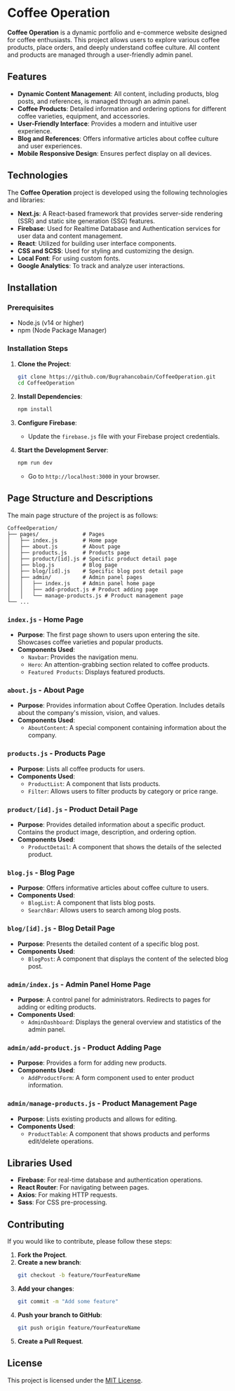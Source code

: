 # Coffee Operation

**Coffee Operation** is a dynamic portfolio and e-commerce website designed for coffee enthusiasts. This project allows users to explore various coffee products, place orders, and deeply understand coffee culture. All content and products are managed through a user-friendly admin panel.

## Features

- **Dynamic Content Management**: All content, including products, blog posts, and references, is managed through an admin panel.
- **Coffee Products**: Detailed information and ordering options for different coffee varieties, equipment, and accessories.
- **User-Friendly Interface**: Provides a modern and intuitive user experience.
- **Blog and References**: Offers informative articles about coffee culture and user experiences.
- **Mobile Responsive Design**: Ensures perfect display on all devices.

## Technologies

The **Coffee Operation** project is developed using the following technologies and libraries:

- **Next.js**: A React-based framework that provides server-side rendering (SSR) and static site generation (SSG) features.
- **Firebase**: Used for Realtime Database and Authentication services for user data and content management.
- **React**: Utilized for building user interface components.
- **CSS and SCSS**: Used for styling and customizing the design.
- **Local Font**: For using custom fonts.
- **Google Analytics**: To track and analyze user interactions.

## Installation

### Prerequisites

- Node.js (v14 or higher)
- npm (Node Package Manager)

### Installation Steps

1. **Clone the Project**: 
   ```bash
   git clone https://github.com/Bugrahancobain/CoffeeOperation.git
   cd CoffeeOperation
   ```

2. **Install Dependencies**:
   ```bash
   npm install
   ```

3. **Configure Firebase**:
   - Update the `firebase.js` file with your Firebase project credentials.

4. **Start the Development Server**:
   ```bash
   npm run dev
   ```
   - Go to `http://localhost:3000` in your browser.

## Page Structure and Descriptions

The main page structure of the project is as follows:

```
CoffeeOperation/
├── pages/              # Pages
│   ├── index.js        # Home page
│   ├── about.js        # About page
│   ├── products.js     # Products page
│   ├── product/[id].js # Specific product detail page
│   ├── blog.js         # Blog page
│   ├── blog/[id].js    # Specific blog post detail page
│   ├── admin/          # Admin panel pages
│   │   ├── index.js    # Admin panel home page
│   │   ├── add-product.js # Product adding page
│   │   └── manage-products.js # Product management page
└── ...
```

### `index.js` - Home Page

- **Purpose**: The first page shown to users upon entering the site. Showcases coffee varieties and popular products.
- **Components Used**:
  - `Navbar`: Provides the navigation menu.
  - `Hero`: An attention-grabbing section related to coffee products.
  - `Featured Products`: Displays featured products.

### `about.js` - About Page

- **Purpose**: Provides information about Coffee Operation. Includes details about the company's mission, vision, and values.
- **Components Used**:
  - `AboutContent`: A special component containing information about the company.

### `products.js` - Products Page

- **Purpose**: Lists all coffee products for users.
- **Components Used**:
  - `ProductList`: A component that lists products.
  - `Filter`: Allows users to filter products by category or price range.

### `product/[id].js` - Product Detail Page

- **Purpose**: Provides detailed information about a specific product. Contains the product image, description, and ordering option.
- **Components Used**:
  - `ProductDetail`: A component that shows the details of the selected product.

### `blog.js` - Blog Page

- **Purpose**: Offers informative articles about coffee culture to users.
- **Components Used**:
  - `BlogList`: A component that lists blog posts.
  - `SearchBar`: Allows users to search among blog posts.

### `blog/[id].js` - Blog Detail Page

- **Purpose**: Presents the detailed content of a specific blog post.
- **Components Used**:
  - `BlogPost`: A component that displays the content of the selected blog post.

### `admin/index.js` - Admin Panel Home Page

- **Purpose**: A control panel for administrators. Redirects to pages for adding or editing products.
- **Components Used**:
  - `AdminDashboard`: Displays the general overview and statistics of the admin panel.

### `admin/add-product.js` - Product Adding Page

- **Purpose**: Provides a form for adding new products.
- **Components Used**:
  - `AddProductForm`: A form component used to enter product information.

### `admin/manage-products.js` - Product Management Page

- **Purpose**: Lists existing products and allows for editing.
- **Components Used**:
  - `ProductTable`: A component that shows products and performs edit/delete operations.

## Libraries Used

- **Firebase**: For real-time database and authentication operations.
- **React Router**: For navigating between pages.
- **Axios**: For making HTTP requests.
- **Sass**: For CSS pre-processing.

## Contributing

If you would like to contribute, please follow these steps:

1. **Fork the Project**.
2. **Create a new branch**:
   ```bash
   git checkout -b feature/YourFeatureName
   ```
3. **Add your changes**:
   ```bash
   git commit -m "Add some feature"
   ```
4. **Push your branch to GitHub**:
   ```bash
   git push origin feature/YourFeatureName
   ```
5. **Create a Pull Request**.

## License

This project is licensed under the [MIT License](LICENSE).
